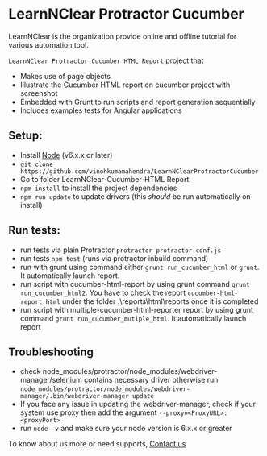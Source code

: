 
# LearnNClear Protractor Cucumber
LearnNClear is the organization provide online and offline tutorial for various automation tool.

`LearnNClear Protractor Cucumber HTML Report` project that
* Makes use of page objects
* Illustrate the Cucumber HTML report on cucumber project with screenshot
* Embedded with Grunt to run scripts and report generation sequentially
* Includes examples tests for Angular applications

## Setup:
* Install [Node](http://nodejs.org) (v6.x.x or later)
* `git clone https://github.com/vinohkumamahendra/LearnNClearProtractorCucumber`
* Go to folder LearnNClear-Cucumber-HTML Report
* `npm install` to install the project dependencies
* `npm run update` to update drivers (this _should_ be run automatically on install)

## Run tests:
* run tests via plain Protractor `protractor protractor.conf.js`
* run tests `npm test` (runs via protractor inbuild command)
* run with grunt using command either `grunt run_cucumber_html` or `grunt`. It automatically launch report.
* run script with cucumber-html-report by using grunt command `grunt run_cucumber_html2`. You have to check the report `cucumber-html-report.html` under the folder .\reports\html\reports once it is completed
* run script with multiple-cucumber-html-reporter report by using grunt command `grunt run_cucumber_mutiple_html`. It automatically launch report 

## Troubleshooting
* check node_modules/protractor/node_modules/webdriver-manager/selenium contains necessary driver otherwise run `node_modules/protractor/node_modules/webdriver-manager/.bin/webdriver-manager update`
* If you face any issue in updating the webdriver-manager, check if your system use proxy then add the argument `--proxy=<ProxyURL>:<proxyPort>`
* run `node -v` and make sure your node version is 6.x.x or greater

To know about us more or need supports, [Contact us](http://learnnclear.com/contact-us)
